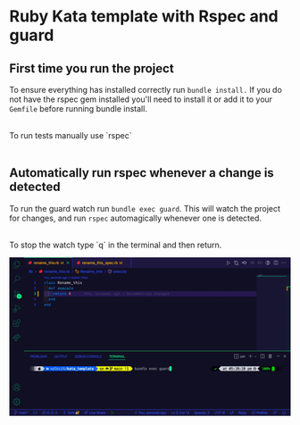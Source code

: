# Ruby Kata template with Rspec and guard

## First time you run the project
To ensure everything has installed correctly run `bundle install.` If you do not have the rspec gem installed you'll need to install it or add it to your `Gemfile` before running bundle install.

<br>
To run tests manually use `rspec`
<br>
<br>

## Automatically run rspec whenever a change is detected
To run the guard watch run `bundle exec guard`. This will watch the project for changes, and run `rspec` automagically whenever one is detected.

<br>
To stop the watch type `q` in the terminal and then return. 

![Example use](/demo.gif)